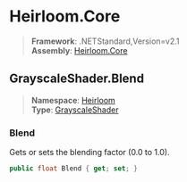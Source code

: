 # Heirloom.Core

> **Framework**: .NETStandard,Version=v2.1  
> **Assembly**: [Heirloom.Core][0]  

## GrayscaleShader.Blend

> **Namespace**: [Heirloom][0]  
> **Type**: [GrayscaleShader][1]  

### Blend

Gets or sets the blending factor (0.0 to 1.0).

```cs
public float Blend { get; set; }
```

[0]: ../../../Heirloom.Core.md
[1]: ../GrayscaleShader.md
